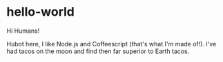 # hello-world

Hi Humans!

Hubot here, I like Node.js and Coffeescript (that's what I'm made of!).
I've had tacos on the moon and find then far superior to Earth tacos.
